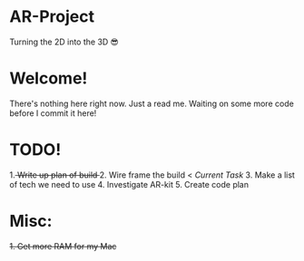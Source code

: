 # AR-Project
Turning the 2D into the 3D 😎
# Welcome!
There's nothing here right now. Just a read me. Waiting on some more code before I commit it here!
# TODO!
1.<s> Write up plan of build  </s> 
2. Wire frame the build < *Current Task*
3. Make a list of tech we need to use
4. Investigate AR-kit
5. Create code plan
# Misc:
<s>1. Get more RAM for my Mac</s>


